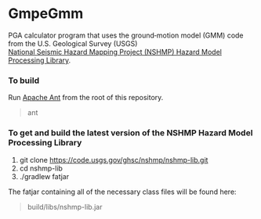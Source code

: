 # GmpeGmm

PGA calculator program that uses the ground‐motion model (GMM) code from the U.S. Geological Survey (USGS)<br>
[National Seismic Hazard Mapping Project (NSHMP) Hazard Model Processing Library](https://code.usgs.gov/ghsc/nshmp/nshmp-lib).

### To build
Run [Apache Ant](https://ant.apache.org/) from the root of this repository.
> ant

### To get and build the latest version of the NSHMP Hazard Model Processing Library
1. git clone https://code.usgs.gov/ghsc/nshmp/nshmp-lib.git
2. cd nshmp-lib
3. ./gradlew fatjar

The fatjar containing all of the necessary class files will be found here:
> build/libs/nshmp-lib.jar
